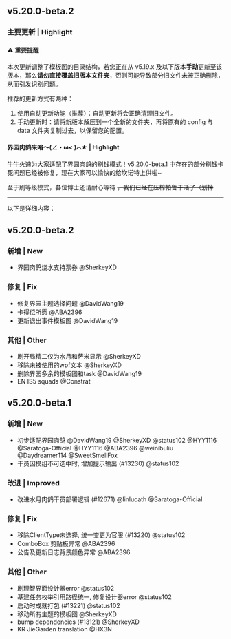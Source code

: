 ## v5.20.0-beta.2

### 主要更新 | Highlight

#### ⚠️ 重要提醒

本次更新调整了模板图的目录结构，若您正在从 v5.19.x 及以下版本**手动**更新至该版本，那么**请勿直接覆盖旧版本文件夹**，否则可能导致部分旧文件未被正确删除，从而引发识别问题。

推荐的更新方式有两种：
1. 使用自动更新功能（推荐）：自动更新将会正确清理旧文件。
2. 手动更新时：请将新版本解压到一个全新的文件夹，再将原有的 config 与 data 文件夹复制过去，以保留您的配置。

#### 界园肉鸽来咯～(∠・ω< )⌒★ | Highlight

牛牛火速为大家适配了界园肉鸽的刷钱模式！v5.20.0-beta.1 中存在的部分刷钱卡死问题已经被修复，现在大家可以愉快的给坎诺特上供啦~

至于刷等级模式，各位博士还请耐心等待 ~~，我们已经在压榨帕鲁干活了（划掉~~

---

以下是详细内容：

## v5.20.0-beta.2

### 新增 | New

* 界园肉鸽烧水支持票券 @SherkeyXD

### 修复 | Fix

* 修复界园主题选择问题 @DavidWang19
* 卡得偿所愿 @ABA2396
* 更新退出事件模板图 @DavidWang19

### 其他 | Other

* 刷开局精二仅为水月和萨米显示 @SherkeyXD
* 移除未被使用的wpf文本 @SherkeyXD
* 删除界园多余的模板图和task @DavidWang19
* EN IS5 squads @Constrat

## v5.20.0-beta.1

### 新增 | New

* 初步适配界园肉鸽 @DavidWang19 @SherkeyXD @status102 @HYY1116 @Saratoga-Official @HYY1116 @ABA2396 @weinibuliu @Daydreamer114 @SweetSmellFox
* 干员因模组不可选中时, 增加提示输出 (#13230) @status102

### 改进 | Improved

* 改进水月肉鸽干员部署逻辑 (#12671) @linlucath @Saratoga-Official

### 修复 | Fix

* 移除ClientType未选择, 统一变更为官服 (#13220) @status102
* ComboBox 剪贴板异常 @ABA2396
* 公告及更新日志背景颜色异常 @ABA2396

### 其他 | Other

* 刷理智界面设计器error @status102
* 基建任务枚举引用路径统一, 修复设计器error @status102
* 启动时成就打包 (#13221) @status102
* 移动所有主题的模板图 @SherkeyXD
* bump dependencies (#13121) @SherkeyXD
* KR JieGarden translation @HX3N


